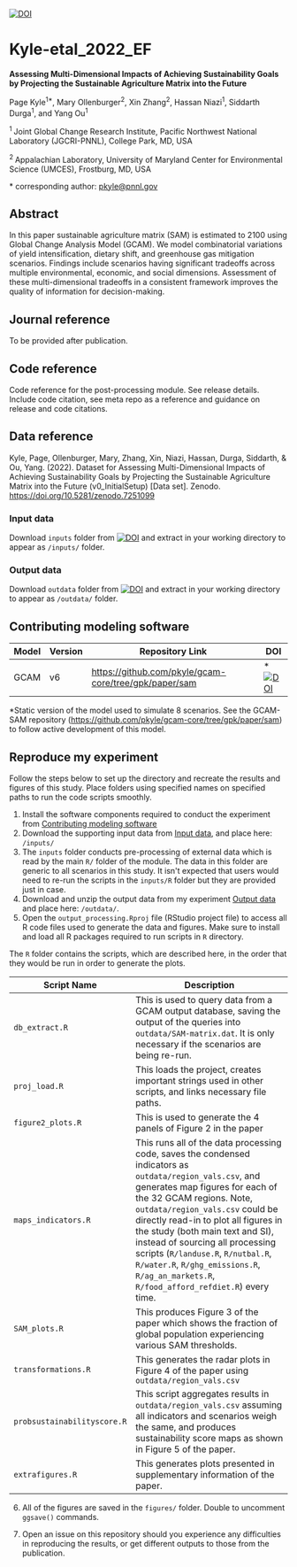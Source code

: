 [![DOI](https://zenodo.org/badge/DOI/10.5281/zenodo.7251099.svg)](https://doi.org/10.5281/zenodo.7251099)

# Kyle-etal_2022_EF

**Assessing Multi-Dimensional Impacts of Achieving Sustainability Goals by Projecting the Sustainable Agriculture Matrix into the Future**

Page Kyle<sup>1\*</sup>, Mary Ollenburger<sup>2</sup>, Xin Zhang<sup>2</sup>, Hassan Niazi<sup>1</sup>, Siddarth Durga<sup>1</sup>, and Yang Ou<sup>1</sup>

<sup>1 </sup> Joint Global Change Research Institute, Pacific Northwest National Laboratory (JGCRI-PNNL), College Park, MD, USA

<sup>2 </sup> Appalachian Laboratory, University of Maryland Center for Environmental Science (UMCES), Frostburg, MD, USA

\* corresponding author: pkyle@pnnl.gov

## Abstract
In this paper sustainable agriculture matrix (SAM) is estimated to 2100 using Global Change Analysis Model (GCAM). We model combinatorial variations of yield intensification, dietary shift, and greenhouse gas mitigation scenarios. Findings include scenarios having significant tradeoffs across multiple environmental, economic, and social dimensions. Assessment of these multi-dimensional tradeoffs in a consistent framework improves the quality of information for decision-making.

## Journal reference
To be provided after publication. 

## Code reference
Code reference for the post-processing module. See release details. Include code citation, see meta repo as a reference and guidance on release and code citations. 

## Data reference
Kyle, Page, Ollenburger, Mary, Zhang, Xin, Niazi, Hassan, Durga, Siddarth, & Ou, Yang. (2022). Dataset for Assessing Multi-Dimensional Impacts of Achieving Sustainability Goals by Projecting the Sustainable Agriculture Matrix into the Future (v0_InitialSetup) [Data set]. Zenodo. https://doi.org/10.5281/zenodo.7251099

### Input data
Download `inputs` folder from [![DOI](https://zenodo.org/badge/DOI/10.5281/zenodo.7251099.svg)](https://doi.org/10.5281/zenodo.7251099) and extract in your working directory to appear as `/inputs/` folder. 

### Output data
Download `outdata` folder from [![DOI](https://zenodo.org/badge/DOI/10.5281/zenodo.7251099.svg)](https://doi.org/10.5281/zenodo.7251099) and extract in your working directory to appear as `/outdata/` folder. 

## Contributing modeling software

| Model | Version | Repository Link | DOI |
|-------|---------|-----------------|-----|
| GCAM | v6 | https://github.com/pkyle/gcam-core/tree/gpk/paper/sam | *[![DOI](https://zenodo.org/badge/DOI/10.5281/zenodo.7251099.svg)](https://doi.org/10.5281/zenodo.7251099) |
*Static version of the model used to simulate 8 scenarios. See the GCAM-SAM repository (https://github.com/pkyle/gcam-core/tree/gpk/paper/sam) to follow active development of this model. 

## Reproduce my experiment
Follow the steps below to set up the directory and recreate the results and figures of this study. Place folders using specified names on specified paths to run the code scripts smoothly. 

1. Install the software components required to conduct the experiment from [Contributing modeling software](#contributing-modeling-software)
2. Download the supporting input data from [Input data](#input-data), and place here: `/inputs/`
3. The `inputs` folder conducts pre-processing of external data which is read by the main `R/` folder of the module. The data in this folder are generic to all scenarios in this study. It isn't expected that users would need to re-run the scripts in the `inputs/R` folder but they are provided just in case.
4. Download and unzip the output data from my experiment [Output data](#output-data) and place here: `/outdata/`.
5. Open the `output_processing.Rproj` file (RStudio project file) to access all R code files used to generate the data and figures. Make sure to install and load all R packages required to run scripts in `R` directory. 

The `R` folder contains the scripts, which are described here, in the order that they would be run in order to generate the plots.

| Script Name | Description |
| --- | --- |
| `db_extract.R` 	 |	This is used to query data from a GCAM output database, saving the output of the queries into `outdata/SAM-matrix.dat`. It is only necessary if the scenarios are being re-run. |
| `proj_load.R` 		 |	This loads the project, creates important strings used in other scripts, and links necessary file paths.  |
| `figure2_plots.R` 	 |	This is used to generate the 4 panels of Figure 2 in the paper |
| `maps_indicators.R` |	This runs all of the data processing code, saves the condensed indicators as `outdata/region_vals.csv`, and generates map figures for each of the 32 GCAM regions. Note, `outdata/region_vals.csv` could be directly read-in to plot all figures in the study (both main text and SI), instead of sourcing all processing scripts (`R/landuse.R`, `R/nutbal.R`, `R/water.R`, `R/ghg_emissions.R`, `R/ag_an_markets.R`, `R/food_afford_refdiet.R`) every time. |
| `SAM_plots.R`		|	This produces Figure 3 of the paper which shows the fraction of global population experiencing various SAM thresholds. |			 
| `transformations.R` |	This generates the radar plots in Figure 4 of the paper using `outdata/region_vals.csv` |
| `probsustainabilityscore.R`	| This script aggregates results in `outdata/region_vals.csv` assuming all indicators and scenarios weigh the same, and produces sustainability score maps as shown in Figure 5 of the paper.		|
| `extrafigures.R`	 |	This generates plots presented in supplementary information of the paper.|

6. All of the figures are saved in the `figures/` folder. Double to uncomment `ggsave()` commands. 

7. Open an issue on this repository should you experience any difficulties in reproducing the results, or get different outputs to those from the publication. 
